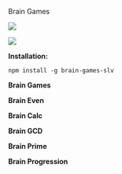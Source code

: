 Brain Games

<a href="https://codeclimate.com/github/ustiuzhanin/frontend-project-lvl1/maintainability"><img src="https://api.codeclimate.com/v1/badges/cca0ca0db4959c746a50/maintainability" /></a>

<a href="https://travis-ci.org/ustiuzhanin/frontend-project-lvl1"><img src="https://travis-ci.org/ustiuzhanin/frontend-project-lvl1.svg?branch=master" /></a>

**Installation:**

`npm install -g brain-games-slv`

**Brain Games**

<script id="asciicast-hhp7LPcaQNEKC1BrPgixEgY9i" src="https://asciinema.org/a/hhp7LPcaQNEKC1BrPgixEgY9i.js" async></script>

**Brain Even**

<script id="asciicast-SnMGJOTkJSRXoa32D8EZpEf4p" src="https://asciinema.org/a/SnMGJOTkJSRXoa32D8EZpEf4p.js" async></script>

**Brain Calc**

<script id="asciicast-OswDyHBFIjLIriRgt2gfv3gcg" src="https://asciinema.org/a/OswDyHBFIjLIriRgt2gfv3gcg.js" async></script>

**Brain GCD**

**Brain Prime**

**Brain Progression**

<script id="asciicast-1CzO5DGw2BcAXAZXu7hvc5ROr" src="https://asciinema.org/a/1CzO5DGw2BcAXAZXu7hvc5ROr.js" async></script>
